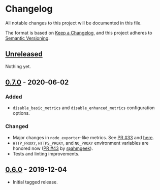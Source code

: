 # Changelog

All notable changes to this project will be documented in this file.

The format is based on [Keep a Changelog](https://keepachangelog.com/en/1.0.0/),
and this project adheres to [Semantic Versioning](https://semver.org/spec/v2.0.0.html).


## [Unreleased]
Nothing yet.


## [0.7.0] - 2020-06-02
### Added
- `disable_basic_metrics` and `disable_enhanced_metrics` configuration options.

### Changed
- Major changes in `node_exporter`-like metrics. See [PR #33](https://github.com/roman-karpovich/rds_exporter/pull/33)
  and [here](https://github.com/roman-karpovich/rds_exporter#metrics).
- `HTTP_PROXY`, `HTTPS_PROXY`, and `NO_PROXY` environment variables are honored now
  ([PR #43](https://github.com/roman-karpovich/rds_exporter/pull/43) by [@ahmgeek](https://github.com/ahmgeek)).
- Tests and linting improvements.


## [0.6.0] - 2019-12-04
- Initial tagged release.


[Unreleased]: https:/github.com/roman-karpovich/rds_exporter/compare/v0.7.0...master
[0.7.0]: https://github.com/roman-karpovich/rds_exporter/compare/v0.6.0...v0.7.0
[0.6.0]: https://github.com/roman-karpovich/rds_exporter/releases/tag/v0.6.0
